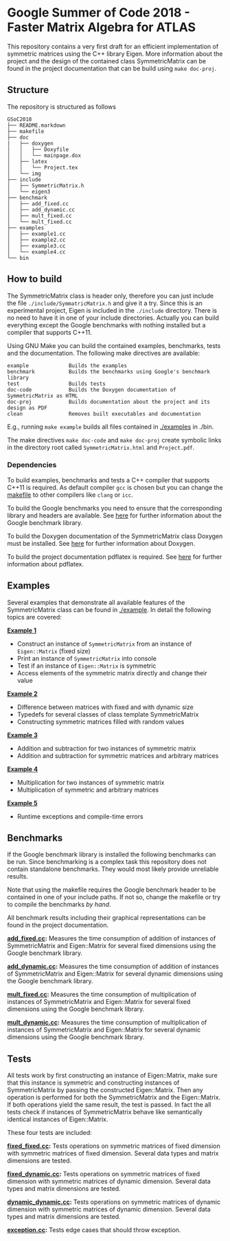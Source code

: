 # Google Summer of Code 2018 - Faster Matrix Algebra for ATLAS #

This repository contains a very first draft for an efficient implementation of symmetric matrices using the C++ library Eigen. More information about the project and the design of the contained class SymmetricMatrix can be found in the project documentation that can be build using ``make doc-proj``.

## Structure ##

The repository is structured as follows

    GSoC2018
    ├── README.markdown             
    ├── makefile                 
    ├── doc     
    |   ├── doxygen
    │   │   ├── Doxyfile
    │   │   └── mainpage.dox   
    │   ├── latex
    │   │   └── Project.tex
    │   └── img
    ├── include
    │   ├── SymmetricMatrix.h
    │   └── eigen3
    ├── benchmark
    │   ├── add_fixed.cc
    │   ├── add_dynamic.cc
    │   ├── mult_fixed.cc
    │   └── mult_fixed.cc
    ├── examples
    │   ├── example1.cc
    │   ├── example2.cc
    │   ├── example3.cc
    │   └── example4.cc
    └── bin

## How to build ##

The SymmetricMatrix class is header only, therefore you can just include the file ``./include/SymmatricMatrix.h`` and give it a try.
Since this is an experimental project, Eigen is included in the ``./include`` directory. There is no need to have it in one of your include directories. Actually you can build everything except the Google benchmarks with nothing installed but a compiler that supports C++11.

Using GNU Make you can build the contained examples, benchmarks, tests and the documentation. The following make directives are available:

    example             Builds the examples
    benchmark           Builds the benchmarks using Google's benchmark library
    test                Builds tests
    doc-code            Builds the Doxygen documentation of SymmetricMatrix as HTML
    doc-proj            Builds documentation about the project and its design as PDF
    clean               Removes built executables and documentation

E.g., running ``make example`` builds all files contained in [./examples](./examples) in ./bin. 

The make directives ``make doc-code`` and ``make doc-proj`` create symbolic links in the directory root called ``SymmetricMatrix.html`` and ``Project.pdf``.

### Dependencies ###

To build examples, benchmarks and tests a C++ compiler that supports C++11 is required. As default compiler ``gcc`` is chosen but you can change the [makefile](makefile) to other compilers like ``clang`` or ``icc``.

To build the Google benchmarks you need to ensure that the corresponding library and headers are available. See [here](https://github.com/google/benchmark) for further information about the Google benchmark library.

To build the Doxygen documentation of the SymmetricMatrix class Doxygen must be installed. See [here](https://www.stack.nl/~dimitri/doxygen/) for further information about Doxygen.

To build the project documentation pdflatex is required. See [here](https://www.tug.org/applications/pdftex/) for further information about pdflatex.

## Examples ##

Several examples that demonstrate all available features of the SymmetricMatrix class can be found in [./example](./example). In detail the following topics are covered:

**[Example 1](./examples/example1.cc)**
- Construct an instance of ``SymmetricMatrix`` from an instance of ``Eigen::Matrix`` (fixed size)
- Print an instance of ``SymmetricMatrix`` into console
- Test if an instance of ``Eigen::Matrix`` is symmetric
- Access elements of the symmetric matrix directly and change their value

**[Example 2](./examples/example2.cc)**
- Difference between matrices with fixed and with dynamic size
- Typedefs for several classes of class template SymmetricMatrix
- Constructing symmetric matrices filled with random values

**[Example 3](./examples/example3.cc)**
- Addition and subtraction for two instances of symmetric matrix
- Addition and subtraction for symmetric matrices and arbitrary matrices

**[Example 4](./examples/example4.cc)**
- Multiplication for two instances of symmetric matrix
- Multiplication of symmetric and arbitrary matrices

**[Example 5](./examples/example5.cc)**
- Runtime exceptions and compile-time errors

## Benchmarks ##

If the Google benchmark library is installed the following benchmarks can be run. Since benchmarking is a complex task this repository does not contain standalone benchmarks. They would most likely provide unreliable results.

Note that using the makefile requires the Google benchmark header to be contained in one of your include paths. If not so, change the makefile or try to compile the benchmarks *by hand*.

All benchmark results including their graphical representations can be found in the project documentation.

**[add_fixed.cc](benchmarks/add_fixed.cc):** Measures the time consumption of addition of instances of SymmetricMatrix and Eigen::Matrix for several fixed dimensions using the Google benchmark library.

**[add_dynamic.cc](benchmarks/add_dynamic.cc):** Measures the time consumption of addition of instances of SymmetricMatrix and Eigen::Matrix for several dynamic dimensions using the Google benchmark library.

**[mult_fixed.cc](benchmarks/mult_fixed.cc):** Measures the time consumption of multiplication of instances of SymmetricMatrix and Eigen::Matrix for several fixed dimensions using the Google benchmark library.

**[mult_dynamic.cc](benchmarks/mult_dynamic.cc):** Measures the time consumption of multiplication of instances of SymmetricMatrix and Eigen::Matrix for several dynamic dimensions using the Google benchmark library.

## Tests ##

All tests work by first constructing an instance of Eigen::Matrix, make sure that this instance is symmetric and constructing instances of SymmetricMatrix by passing the constructed Eigen::Matrix. Then any operation is performed for both the SymmetricMatrix and the Eigen::Matrix. If both operations yield the same result, the test is passed. In fact the all tests check if instances of SymmetricMatrix behave like semantically identical instances of Eigen::Matrix.

These four tests are included:

**[fixed_fixed.cc](tests/fixed_fixed.cc):** Tests operations on symmetric matrices of fixed dimension with symmetric matrices of fixed dimension. Several data types and matrix dimensions are tested.

**[fixed_dynamic.cc](tests/fixed_fixed.cc):** Tests operations on symmetric matrices of fixed dimension with symmetric matrices of dynamic dimension. Several data types and matrix dimensions are tested.

**[dynamic_dynamic.cc](tests/fixed_fixed.cc):** Tests operations on symmetric matrices of dynamic dimension with symmetric matrices of dynamic dimension. Several data types and matrix dimensions are tested.

**[exception.cc](tests/exception.cc):** Tests edge cases that should throw exception.